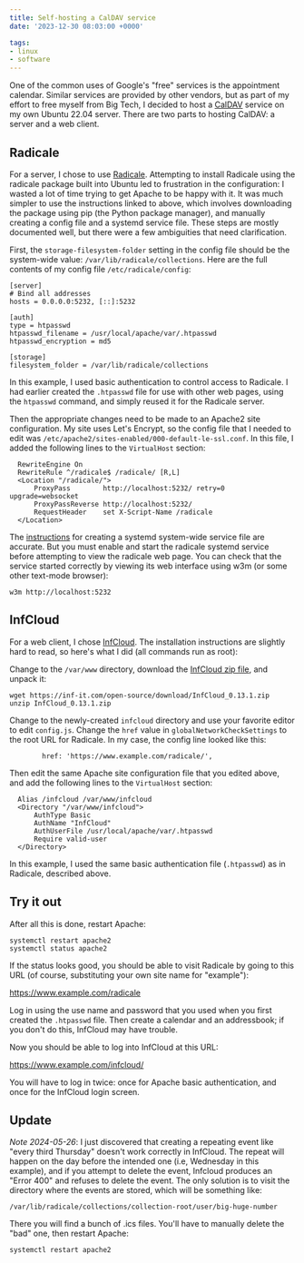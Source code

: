 ```yaml
---
title: Self-hosting a CalDAV service
date: '2023-12-30 08:03:00 +0000'

tags:
- linux
- software
---
```


One of the common uses of Google's "free" services is the appointment
calendar.  Similar services are provided by other vendors, but as
part of my effort to free myself from Big Tech, I decided to host
a [CalDAV](https://en.wikipedia.org/wiki/CalDAV) service on my
own Ubuntu 22.04 server.  There are two parts to hosting CalDAV:
a server and a web client.
<!--more-->

## Radicale

For a server, I chose to use [Radicale](https://radicale.org/v3.html).
Attempting to install Radicale using the radicale package built into
Ubuntu led to frustration in the configuration: I wasted a lot of 
time trying to get Apache to be happy with it.  It was much simpler
to use the instructions linked to above, which involves
downloading the package using pip (the Python package manager),
and manually creating a config file and a systemd service file.
These steps are mostly documented well, but there were a few ambiguities
that need clarification.

First, the `storage-filesystem-folder` setting in the config file should be the system-wide
value: `/var/lib/radicale/collections`.  Here are the full contents of 
my config file `/etc/radicale/config`:

```
[server]
# Bind all addresses
hosts = 0.0.0.0:5232, [::]:5232

[auth]
type = htpasswd
htpasswd_filename = /usr/local/apache/var/.htpasswd
htpasswd_encryption = md5

[storage]
filesystem_folder = /var/lib/radicale/collections
```

In this example, I used basic authentication to control access
to Radicale.  I had earlier created the `.htpasswd`
file for use with other web pages, using the `htpasswd` command,
and simply reused it for the Radicale server.

Then the appropriate changes need to be made to an Apache2 site configuration.
My site uses Let's Encrypt, so the config file that I needed to edit
was `/etc/apache2/sites-enabled/000-default-le-ssl.conf`.  In this
file, I added the following lines to the `VirtualHost` section:

```
  RewriteEngine On
  RewriteRule ^/radicale$ /radicale/ [R,L]
  <Location "/radicale/">
      ProxyPass        http://localhost:5232/ retry=0 upgrade=websocket
      ProxyPassReverse http://localhost:5232/
      RequestHeader    set X-Script-Name /radicale
  </Location>
```

The [instructions](https://radicale.org/v3.html#linux-with-systemd-system-wide)
for creating a systemd system-wide service file are accurate.
But you must enable and start the radicale systemd service
before attempting to view the radicale web page.  You can check that the service
started correctly by viewing its web interface using w3m (or some other
text-mode browser):

```
w3m http://localhost:5232
```


## InfCloud

For a web client, I chose [InfCloud](https://inf-it.com/open-source/clients/infcloud/).
The installation instructions are slightly hard to read, so here's what I did (all
commands run as root):

Change to the `/var/www` directory, download
the [InfCloud zip file](https://inf-it.com/open-source/download/InfCloud_0.13.1.zip),
and unpack it:

```
wget https://inf-it.com/open-source/download/InfCloud_0.13.1.zip
unzip InfCloud_0.13.1.zip
```

Change to the newly-created `infcloud` directory and use your favorite editor
to edit `config.js`.  Change the `href` value in `globalNetworkCheckSettings`
to the root URL for Radicale.  In my case, the config line looked like this:

```
        href: 'https://www.example.com/radicale/',
```

Then edit the same Apache site configuration file that you edited above,
and add the following lines to the `VirtualHost` section:

```
  Alias /infcloud /var/www/infcloud
  <Directory "/var/www/infcloud">
      AuthType Basic
      AuthName "InfCloud"
      AuthUserFile /usr/local/apache/var/.htpasswd
      Require valid-user
  </Directory>
```

In this example, I used the same basic authentication file (`.htpasswd`)
as in Radicale, described above.

## Try it out

After all this is done, restart Apache:

```
systemctl restart apache2
systemctl status apache2
```

If the status looks good, you should be able to visit Radicale by going to this
URL (of course, substituting your own site name for "example"):

<https://www.example.com/radicale>

Log in using the use name and password that you used when you first
created the `.htpasswd` file.  Then create a calendar and an addressbook;
if you don't do this, InfCloud may have trouble.

Now you should be able to log into InfCloud at this URL:

<https://www.example.com/infcloud/>

You will have to log in twice: once for Apache basic authentication,
and once for the InfCloud login screen.

## Update

*Note 2024-05-26*: I just discovered that creating a repeating
event like "every third Thursday" doesn't work correctly in
InfCloud.  The repeat will happen on the day before the intended
one (i.e, Wednesday in this example), and if you attempt to delete
the event, Infcloud produces an "Error 400" and refuses to delete
the event.  The only solution is to visit the directory
where the events are stored, which will be something like:

    /var/lib/radicale/collections/collection-root/user/big-huge-number

There you will find a bunch of .ics files.  You'll have to manually
delete the "bad" one, then restart Apache:

    systemctl restart apache2

